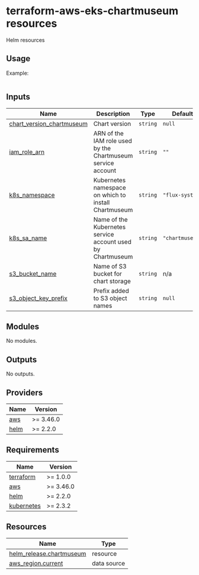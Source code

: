 # terraform-aws-eks-chartmuseum resources

[//]: # (BEGIN_TF_DOCS)
Helm resources

## Usage

Example:

```hcl

```



## Inputs

| Name | Description | Type | Default | Required |
|------|-------------|------|---------|:--------:|
| <a name="input_chart_version_chartmuseum"></a> [chart\_version\_chartmuseum](#input\_chart\_version\_chartmuseum) | Chart version | `string` | `null` | no |
| <a name="input_iam_role_arn"></a> [iam\_role\_arn](#input\_iam\_role\_arn) | ARN of the IAM role used by the Chartmuseum service account | `string` | `""` | no |
| <a name="input_k8s_namespace"></a> [k8s\_namespace](#input\_k8s\_namespace) | Kubernetes namespace on which to install Chartmuseum | `string` | `"flux-system"` | no |
| <a name="input_k8s_sa_name"></a> [k8s\_sa\_name](#input\_k8s\_sa\_name) | Name of the Kubernetes service account used by Chartmuseum | `string` | `"chartmuseum"` | no |
| <a name="input_s3_bucket_name"></a> [s3\_bucket\_name](#input\_s3\_bucket\_name) | Name of S3 bucket for chart storage | `string` | n/a | yes |
| <a name="input_s3_object_key_prefix"></a> [s3\_object\_key\_prefix](#input\_s3\_object\_key\_prefix) | Prefix added to S3 object names | `string` | `null` | no |

## Modules

No modules.

## Outputs

No outputs.

## Providers

| Name | Version |
|------|---------|
| <a name="provider_aws"></a> [aws](#provider\_aws) | >= 3.46.0 |
| <a name="provider_helm"></a> [helm](#provider\_helm) | >= 2.2.0 |

## Requirements

| Name | Version |
|------|---------|
| <a name="requirement_terraform"></a> [terraform](#requirement\_terraform) | >= 1.0.0 |
| <a name="requirement_aws"></a> [aws](#requirement\_aws) | >= 3.46.0 |
| <a name="requirement_helm"></a> [helm](#requirement\_helm) | >= 2.2.0 |
| <a name="requirement_kubernetes"></a> [kubernetes](#requirement\_kubernetes) | >= 2.3.2 |

## Resources

| Name | Type |
|------|------|
| [helm_release.chartmuseum](https://registry.terraform.io/providers/hashicorp/helm/latest/docs/resources/release) | resource |
| [aws_region.current](https://registry.terraform.io/providers/hashicorp/aws/latest/docs/data-sources/region) | data source |

[//]: # (END_TF_DOCS)
